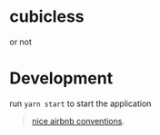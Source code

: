 # cubicless

or not

# Development

run `yarn start` to start the application

> [nice airbnb conventions](https://github.com/airbnb/javascript/tree/master/react).
